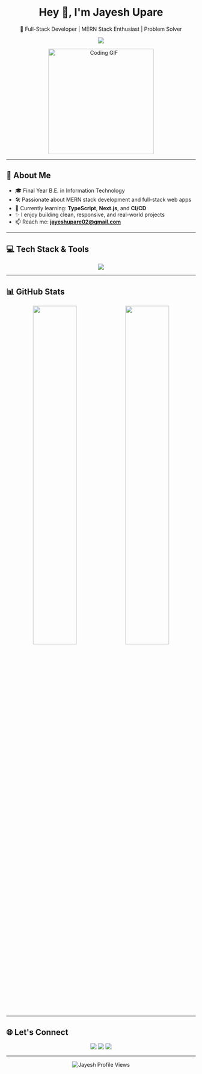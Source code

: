 <!-- Jayesh Upare | GitHub Profile README -->

<h1 align="center">Hey 👋, I'm Jayesh Upare</h1>
<p align="center">
  🚀 Full-Stack Developer | MERN Stack Enthusiast | Problem Solver
</p>

<p align="center">
  <img src="https://readme-typing-svg.demolab.com?font=Fira+Code&weight=500&size=22&pause=1000&color=00BFFF&center=true&vCenter=true&width=600&lines=Building+modern+web+apps+with+MERN;Love+clean+UI+%26+code+structure;Lifelong+learner+and+collaborator+🤝" />
</p>

<p align="center">
  <img src="https://media.giphy.com/media/qgQUggAC3Pfv687qPC/giphy.gif" width="280" alt="Coding GIF" />
</p>

---

## 🧠 About Me

- 🎓 Final Year B.E. in Information Technology  
- 🛠️ Passionate about MERN stack development and full-stack web apps  
- 🌱 Currently learning: **TypeScript**, **Next.js**, and **CI/CD**  
- ✨ I enjoy building clean, responsive, and real-world projects  
- 📫 Reach me: **jayeshupare02@gmail.com**

---

## 💻 Tech Stack & Tools

<p align="center">
  <img src="https://skillicons.dev/icons?i=html,css,js,ts,react,nextjs,nodejs,express,mongodb,tailwind,bootstrap,git,github,vscode,figma,postman,docker" />
</p>

---

## 📊 GitHub Stats

<p align="center">
  <img src="https://github-readme-stats.vercel.app/api?username=Jayeshupare&show_icons=true&theme=tokyonight&hide_border=false&count_private=true&border_radius=10" width="48%" />
  <img src="https://github-readme-stats.vercel.app/api/top-langs/?username=Jayeshupare&layout=compact&theme=tokyonight&hide_border=false&border_radius=10" width="48%" />
</p>

---

## 🌐 Let's Connect

<p align="center">
  <a href="mailto:jayeshupare02@gmail.com"><img src="https://img.shields.io/badge/Gmail-red?style=for-the-badge&logo=gmail&logoColor=white" /></a>
  <a href="https://www.linkedin.com/in/jayeshupare" target="_blank"><img src="https://img.shields.io/badge/LinkedIn-blue?style=for-the-badge&logo=linkedin&logoColor=white" /></a>
  <a href="https://github.com/Jayeshupare" target="_blank"><img src="https://img.shields.io/badge/GitHub-000?style=for-the-badge&logo=github&logoColor=white" /></a>
</p>

---

<p align="center">
  <img src="https://komarev.com/ghpvc/?username=Jayeshupare&label=Profile%20Views&color=0e75b6&style=flat-square" alt="Jayesh Profile Views" />
</p>
